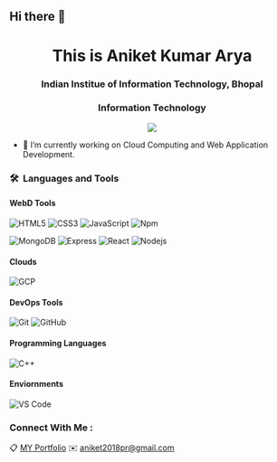## Hi there 👋
<!-- 
- 🔭 I’m a pre-final year student, currently pursuing my B.Tech at IIIT Bhopal
- 🌱 I’m a Frontend Devloper
- :clipboard: [MY Portfolio](https://itsakarya.github.io/MY_Porfolio/)
- :envelope: Reach out to me at : aniket2018pr@gmail.com 


 -->
<!--
**itsakarya/itsakarya** is a ✨ _special_ ✨ repository because its `README.md` (this file) appears on your GitHub profile.

Here are some ideas to get you started:

- 🔭 I’m currently working on ...
- 🌱 I’m currently learning ...
- 👯 I’m looking to collaborate on ...
- 🤔 I’m looking for help with ...
- 💬 Ask me about ...
- 📫 How to reach me: ...
- 😄 Pronouns: ...
- ⚡ Fun fact: ...
-->
<h1 align="center">This is Aniket Kumar Arya</h1>
<h3 align="center">Indian Institue of Information Technology, Bhopal</h3>
<h3 align="center"> Information Technology </h3>

<p align="center">
   <img src="https://komarev.com/ghpvc/?username=itsakarya&color=blueviolet&style=flat">
</p>



- 🔭 I’m currently working on Cloud Computing and Web Application Development.


### 🛠 &nbsp;Languages and Tools

#### WebD Tools

![HTML5](https://img.shields.io/badge/-HTML5-%23E44D27?style=for-the-badge&logo=html5&logoColor=ffffff)
![CSS3](https://img.shields.io/badge/-CSS3-%231572B6?style=for-the-badge&logo=css3)
![JavaScript](https://img.shields.io/badge/-JavaScript-%23F7DF1C?style=for-the-badge&logo=javascript&logoColor=000000&labelColor=%23F7DF1C&color=%23FFCE5A)
![Npm](https://img.shields.io/badge/-npm-CB3837?style=for-the-badge&logo=npm)

![MongoDB](https://img.shields.io/badge/MongoDB-4EA94B?style=for-the-badge&logo=mongodb&logoColor=white)
![Express](https://img.shields.io/badge/Express.js-000000?style=for-the-badge&logo=express&logoColor=white)
![React](https://img.shields.io/badge/React-20232A?style=for-the-badge&logo=react&logoColor=61DAFB)
![Nodejs](https://img.shields.io/badge/-Nodejs-339933?style=for-the-badge&logo=Node.js&logoColor=ffffff)


#### Clouds

![GCP](https://img.shields.io/badge/Google_Cloud-4285F4?style=for-the-badge&logo=google-cloud&logoColor=white)

#### DevOps Tools

![Git](https://img.shields.io/badge/-Git-%23F05032?style=for-the-badge&logo=git&logoColor=%23ffffff)
![GitHub](https://img.shields.io/badge/-GitHub-181717?style=for-the-badge&logo=github)

#### Programming Languages
![C++](https://img.shields.io/badge/C%2B%2B-00599C?style=for-the-badge&logo=c%2B%2B&logoColor=white)

#### Enviornments

![VS Code](http://img.shields.io/badge/-VS%20Code-007ACC?style=for-the-badge&logo=visual-studio-code&logoColor=ffffff)
<!-- ![Postman](https://img.shields.io/badge/Postman-FF6C37?style=for-the-badge&logo=Postman&logoColor=white) -->

### Connect With Me :

:clipboard: [MY Portfolio](https://itsakarya.github.io/MY_Porfolio/)
:envelope: aniket2018pr@gmail.com 
